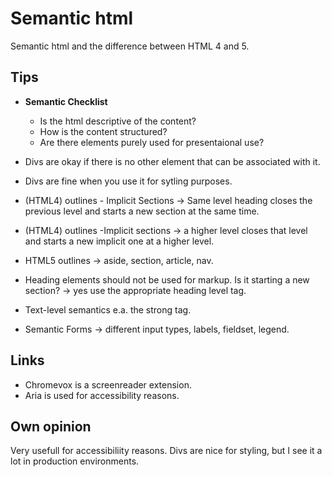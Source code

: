 # Semantic html
Semantic html and the difference between HTML 4 and 5. 
## Tips
- **Semantic Checklist**
    -  Is the html descriptive of the content?
    -  How is the content structured?
    - Are there elements purely used for presentaional use?

- Divs are okay if there is no other element that can be associated with it. 
- Divs are fine when you use it for sytling purposes.
- (HTML4) outlines - Implicit Sections -> Same level heading closes the previous level and starts a new section at the same time.
- (HTML4) outlines -Implicit sections -> a higher level closes that level and starts a new implicit one at a higher level.
- HTML5 outlines -> aside, section, article, nav.
- Heading elements should not be used for markup. Is it starting a new section? -> yes use the appropriate heading level tag.
- Text-level semantics e.a. the strong tag.
- Semantic Forms -> different input types, labels, fieldset, legend.

## Links
- Chromevox is a screenreader extension. 
- Aria is used for accessibility reasons.

## Own opinion
Very usefull for accessibiliity reasons. Divs are nice for styling, but I see it a lot in production environments.